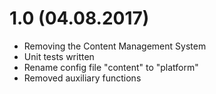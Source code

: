 # 1.0 (04.08.2017)

- Removing the Content Management System
- Unit tests written
- Rename config file "content" to "platform"
- Removed auxiliary functions
